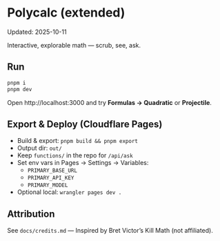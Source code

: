 # Polycalc (extended)
Updated: 2025-10-11

Interactive, explorable math — scrub, see, ask.

## Run
```bash
pnpm i
pnpm dev
```
Open http://localhost:3000 and try **Formulas → Quadratic** or **Projectile**.

## Export & Deploy (Cloudflare Pages)
- Build & export: `pnpm build && pnpm export`
- Output dir: `out/`
- Keep `functions/` in the repo for `/api/ask`
- Set env vars in Pages → Settings → Variables:
  - `PRIMARY_BASE_URL`
  - `PRIMARY_API_KEY`
  - `PRIMARY_MODEL`
- Optional local: `wrangler pages dev .`

## Attribution
See `docs/credits.md` — Inspired by Bret Victor’s Kill Math (not affiliated).
